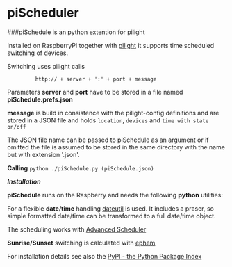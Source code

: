 piScheduler
===========

###piSchedule is an python extention for pilight

   Installed on RaspberryPI together with [pilight](http://www.pilight.org/) it supports time scheduled
   switching of devices.
   
   Switching uses pilight calls
```
         http:// + server + ':' + port + message
```
   Parameters 
   __server__ and __port__ have to be stored in a file named __piSchedule.prefs.json__
   
   __message__ is build in consistence with the pilight-config definitions
      and are stored in a JSON file and holds ```location```, ```devices``` and ```time with state on/off```
      
   The JSON file name can be passed to piSchedule as an argument or if
   omitted the file is assumed to be stored in the same directory with 
   the name but with extension '.json'. 


   __Calling__ `python ./piSchedule.py (piSchedule.json)`


   ___Installation___
  
   **piSchedule** runs on the Raspberry and needs the following **python** utilities:
   
   For a flexible **date/time** handling [dateutil](http://labix.org/python-dateutil/) is used. It includes a praser, so simple formatted date/time can be transformed to a full date/time object.
   
   The scheduling works with [Advanced Scheduler](https://pypi.python.org/pypi/APScheduler/2.1.2)
   
   **Sunrise/Sunset** switching is calculated with [ephem](https://pypi.python.org/pypi/ephem/3.7.5.1)

   For installation details see also the [PyPI - the Python Package Index](https://pypi.python.org/pypi)
